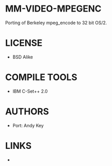 # MM-VIDEO-MPEGENC
Porting of Berkeley mpeg_encode to 32 bit OS/2.

LICENSE
===============
* BSD Alike

COMPILE TOOLS
===============
* IBM C-Set++ 2.0
 
AUTHORS
===============
* Port: Andy Key

LINKS
===============
* 
